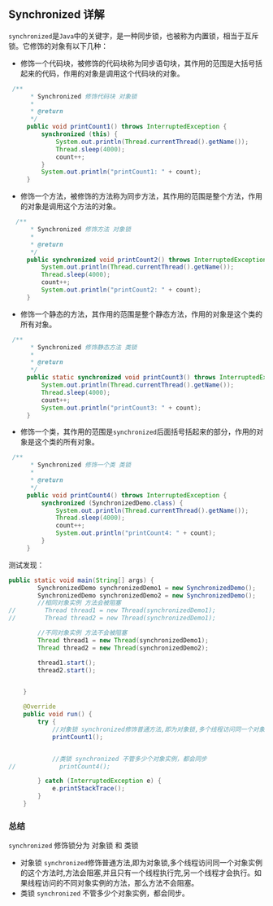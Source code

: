 ## Synchronized 详解

`synchronized`是`Java`中的关键字，是一种同步锁，也被称为内置锁，相当于互斥锁。它修饰的对象有以下几种：   
- 修饰一个代码块，被修饰的代码块称为同步语句块，其作用的范围是大括号括起来的代码，作用的对象是调用这个代码块的对象。
```java
 /**
      * Synchronized 修饰代码块 对象锁
      *
      * @return
      */
     public void printCount1() throws InterruptedException {
         synchronized (this) {
             System.out.println(Thread.currentThread().getName());
             Thread.sleep(4000);
             count++;
         }
         System.out.println("printCount1: " + count);
     }
```

- 修饰一个方法，被修饰的方法称为同步方法，其作用的范围是整个方法，作用的对象是调用这个方法的对象。
```java
  /**
      * Synchronized 修饰方法 对象锁
      *
      * @return
      */
     public synchronized void printCount2() throws InterruptedException {
         System.out.println(Thread.currentThread().getName());
         Thread.sleep(4000);
         count++;
         System.out.println("printCount2: " + count);
     }
```

- 修饰一个静态的方法，其作用的范围是整个静态方法，作用的对象是这个类的所有对象。
```java
 /**
      * Synchronized 修饰静态方法 类锁
      *
      * @return
      */
     public static synchronized void printCount3() throws InterruptedException {
         System.out.println(Thread.currentThread().getName());
         Thread.sleep(4000);
         count++;
         System.out.println("printCount3: " + count);
     }
```
- 修饰一个类，其作用的范围是`synchronized`后面括号括起来的部分，作用的对象是这个类的所有对象。
```java
 /**
      * Synchronized 修饰一个类 类锁
      *
      * @return
      */
     public void printCount4() throws InterruptedException {
         synchronized (SynchronizedDemo.class) {
             System.out.println(Thread.currentThread().getName());
             Thread.sleep(4000);
             count++;
             System.out.println("printCount4: " + count);
         }
     }
```
测试发现：   
```java
public static void main(String[] args) {
        SynchronizedDemo synchronizedDemo1 = new SynchronizedDemo();
        SynchronizedDemo synchronizedDemo2 = new SynchronizedDemo();
        //相同对象实例 方法会被阻塞
//        Thread thread1 = new Thread(synchronizedDemo1);
//        Thread thread2 = new Thread(synchronizedDemo1);

        //不同对象实例 方法不会被阻塞
        Thread thread1 = new Thread(synchronizedDemo1);
        Thread thread2 = new Thread(synchronizedDemo2);

        thread1.start();
        thread2.start();


    }

    @Override
    public void run() {
        try {
            //对象锁 synchronized修饰普通方法,即为对象锁,多个线程访问同一个对象实例的这个方法时,方法会阻塞,并且只有一个线程执行完,另一个线程才会执行
            printCount1();


            //类锁 synchronized 不管多少个对象实例，都会同步
//            printCount4();

        } catch (InterruptedException e) {
            e.printStackTrace();
        }
    }
```

### 总结 

`synchronized` 修饰锁分为 对象锁 和 类锁
- 对象锁 `synchronized`修饰普通方法,即为对象锁,多个线程访问同一个对象实例的这个方法时,方法会阻塞,并且只有一个线程执行完,另一个线程才会执行。如果线程访问的不同对象实例的方法，那么方法不会阻塞。
- 类锁 `synchronized` 不管多少个对象实例，都会同步。